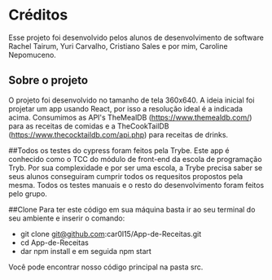 # Créditos
Esse projeto foi desenvolvido pelos alunos de desenvolvimento de software Rachel Tairum, Yuri Carvalho, Cristiano Sales e por mim, Caroline Nepomuceno.


## Sobre o projeto
O projeto foi desenvolvido no tamanho de tela 360x640.
A ideia inicial foi projetar um app usando React, por
isso a resolução ideal é a indicada acima.
Consumimos as API's TheMealDB (https://www.themealdb.com/)
para as receitas de comidas e a TheCookTailDB (https://www.thecocktaildb.com/api.php)
para receitas de drinks.

##Todos os testes do cypress foram feitos pela Trybe.
Este app é conhecido como o TCC do módulo de front-end
da escola de programação Tryb. Por sua complexidade e por ser
uma escola, a Trybe precisa saber se seus alunos conseguiram cumprir
todos os requesitos propostos pela mesma.
Todos os testes manuais e o resto do desenvolvimento foram feitos pelo 
grupo.

##Clone
Para ter este código em sua máquina basta 
ir ao seu terminal do seu ambiente e inserir o comando:
- git clone git@github.com:car0l15/App-de-Receitas.git 
- cd App-de-Receitas
- dar npm install e em seguida npm start

Você pode encontrar nosso código principal na pasta src.
